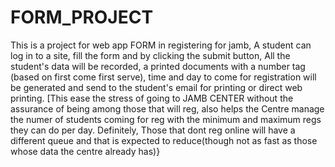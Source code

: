 # FORM_PROJECT
This is a project for web app FORM in registering for jamb, A student can log in to a site, fill the form and by clicking the submit button, All the student's data will be recorded, a printed documents with a number tag (based on first come first serve), time and day to come for registration will be generated and send to the student's email for printing or direct web printing.    [This ease the stress of going to JAMB CENTER without the assurance of being among those that will reg, also helps the Centre manage the numer of students coming for reg with the minimum and maximum regs they can do per day.   Definitely, Those that dont reg online will have a different queue and that is expected to reduce(though not as fast as those whose data the centre already has)}
